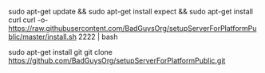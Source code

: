 

sudo apt-get update && sudo apt-get install expect && sudo apt-get install curl
curl -o- https://raw.githubusercontent.com/BadGuysOrg/setupServerForPlatformPublic/master/install.sh 2222 | bash


sudo apt-get install git
git clone https://github.com/BadGuysOrg/setupServerForPlatformPublic.git